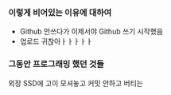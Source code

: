 ### 이렇게 비어있는 이유에 대하여

- Github 안쓰다가 이제서야 Github 쓰기 시작했음
- 업로드 귀찭아ㅏㅏㅏㅏㅏ

### 그동안 프로그래밍 했던 것들

외장 SSD에 고이 모셔놓고 커밋 안하고 버티는 
